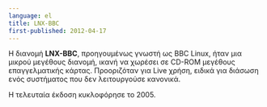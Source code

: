 ```yaml
---
language: el
title: LNX-BBC
first-published: 2012-04-17
---
```


Η διανομή **LNX-BBC**, προηγουμένως γνωστή ως BBC Linux, ήταν μια 
μικρού μεγέθους διανομή, ικανή να χωρέσει σε CD-ROM μεγέθους 
επαγγελματικής κάρτας. Προοριζόταν για Live χρήση, ειδικά για διάσωση 
ενός συστήματος που δεν λειτουργούσε κανονικά.

Η τελευταία έκδοση κυκλοφόρησε το 2005. 
